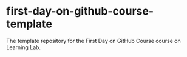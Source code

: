 # first-day-on-github-course-template
The template repository for the First Day on GitHub Course course on Learning Lab.
